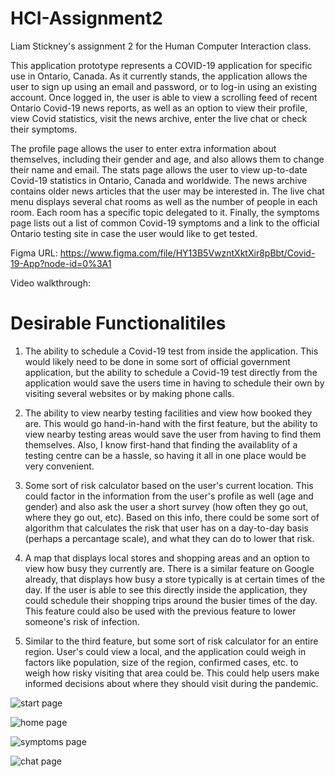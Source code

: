 # HCI-Assignment2
Liam Stickney's assignment 2 for the Human Computer Interaction class.

This application prototype represents a COVID-19 application for specific use in Ontario, Canada. As it currently stands, the application allows the user to sign up using an email and password, or to log-in using an existing account. Once logged in, the user is able to view a scrolling feed of recent Ontario Covid-19 news reports, as well as an option to view their profile, view Covid statistics, visit the news archive, enter the live chat or check their symptoms.

The profile page allows the user to enter extra information about themselves, including their gender and age, and also allows them to change their name and email. The stats page allows the user to view up-to-date Covid-19 statistics in Ontario, Canada and worldwide. The news archive contains older news articles that the user may be interested in. The live chat menu displays several chat rooms as well as the number of people in each room. Each room has a specific topic delegated to it. Finally, the symptoms page lists out a list of common Covid-19 symptoms and a link to the official Ontario testing site in case the user would like to get tested. 

Figma URL: https://www.figma.com/file/HY13B5VwzntXktXir8pBbt/Covid-19-App?node-id=0%3A1

Video walkthrough:

# Desirable Functionalitiles

1. The ability to schedule a Covid-19 test from inside the application. This would likely need to be done in some sort of official government application, but the ability to schedule a Covid-19 test directly from the application would save the users time in having to schedule their own by visiting several websites or by making phone calls.

2. The ability to view nearby testing facilities and view how booked they are. This would go hand-in-hand with the first feature, but the ability to view nearby testing areas would save the user from having to find them themselves. Also, I know first-hand that finding the availablity of a testing centre can be a hassle, so having it all in one place would be very convenient.

3. Some sort of risk calculator based on the user's current location. This could factor in the information from the user's profile as well (age and gender) and also ask the user a short survey (how often they go out, where they go out, etc). Based on this info, there could be some sort of algorithm that calculates the risk that user has on a day-to-day basis (perhaps a percantage scale), and what they can do to lower that risk.

4. A map that displays local stores and shopping areas and an option to view how busy they currently are. There is a similar feature on Google already, that displays how busy a store typically is at certain times of the day. If the user is able to see this directly inside the application, they could schedule their shopping trips around the busier times of the day. This feature could also be used with the previous feature to lower someone's risk of infection.

5. Similar to the third feature, but some sort of risk calculator for an entire region. User's could view a local, and the application could weigh in factors like population, size of the region, confirmed cases, etc. to weigh how risky visiting that area could be. This could help users make informed decisions about where they should visit during the pandemic.

![start page](/screenshots/Start_Page.png)

![home page](/screenshots/Home_Page.png)

![symptoms page](/screenshots/Symptoms_Page.png)

![chat page](/screenshots/Chat_Page.png)
